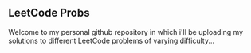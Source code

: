 ## LeetCode Probs
Welcome to my personal github repository in which i'll be uploading my solutions to different LeetCode problems of varying difficulty...

